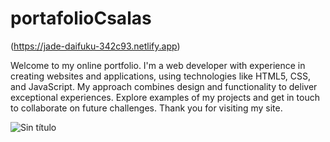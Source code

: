 # portafolioCsalas

(https://jade-daifuku-342c93.netlify.app)

Welcome to my online portfolio. I'm a web developer with experience in creating websites and applications, using technologies like HTML5, CSS, and JavaScript. My approach combines design and functionality to deliver exceptional experiences. Explore examples of my projects and get in touch to collaborate on future challenges. Thank you for visiting my site.




![Sin título](https://github.com/c-salas/portafolioCsalas/assets/39786104/c17a9fcd-f630-4964-9bb6-8239947c1291)
